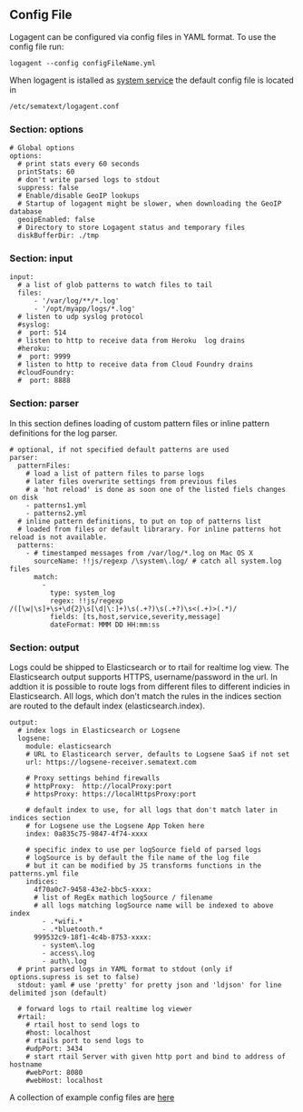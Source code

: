 ## Config File 

Logagent can be configured via config files in YAML format. 
To use the config file run:
```
logagent --config configFileName.yml
```

When logagent is istalled as [system service](http://sematext.github.io/logagent-js/installation/#install-service-linux-mac-os-x) the default config file is located in 
```
/etc/sematext/logagent.conf
```


### Section: options

```
# Global options
options:
  # print stats every 60 seconds 
  printStats: 60
  # don't write parsed logs to stdout
  suppress: false
  # Enable/disable GeoIP lookups
  # Startup of logagent might be slower, when downloading the GeoIP database
  geoipEnabled: false
  # Directory to store Logagent status and temporary files
  diskBufferDir: ./tmp
```

### Section: input

```
input:
  # a list of glob patterns to watch files to tail
  files:
      - '/var/log/**/*.log'
      - '/opt/myapp/logs/*.log'
  # listen to udp syslog protocol  
  #syslog: 
  #  port: 514
  # listen to http to receive data from Heroku  log drains  
  #heroku: 
  #  port: 9999
  # listen to http to receive data from Cloud Foundry drains  
  #cloudFoundry:
  #  port: 8888
```

### Section: parser

In this section defines loading of custom pattern files or inline pattern definitions for the log parser.

```
# optional, if not specified default patterns are used
parser:
  patternFiles:
    # load a list of pattern files to parse logs
    # later files overwrite settings from previous files
    # a 'hot reload' is done as soon one of the listed fiels changes on disk
    - patterns1.yml
    - patterns2.yml
  # inline pattern definitions, to put on top of patterns list
  # loaded from files or default librarary. For inline patterns hot reload is not available.  
  patterns:
    - # timestamped messages from /var/log/*.log on Mac OS X
      sourceName: !!js/regexp /\system\.log/ # catch all system.log files  
      match:
        -
          type: system_log
          regex: !!js/regexp /([\w|\s]+\s+\d{2}\s[\d|\:]+)\s(.+?)\s(.+?)\s<(.+)>(.*)/
          fields: [ts,host,service,severity,message]
          dateFormat: MMM DD HH:mm:ss
```

### Section: output

Logs could be shipped to Elasticsearch or to rtail for realtime log view. 
The Elasticsearch output supports HTTPS, username/password in the url. 
In addtion it is possible to route logs from different files to different indicies in Elasticsearch. All logs, which don't match the rules in the indices section are routed to the default index (elasticsearch.index). 

```
output:
  # index logs in Elasticsearch or Logsene
  logsene: 
    module: elasticsearch
    # URL to Elasticearch server, defaults to Logsene SaaS if not set
    url: https://logsene-receiver.sematext.com
    
    # Proxy settings behind firewalls
    # httpProxy:  http://localProxy:port
    # httpsProxy: https://localHttpsProxy:port
    
    # default index to use, for all logs that don't match later in indices section
    # for Logsene use the Logsene App Token here
    index: 0a835c75-9847-4f74-xxxx
    
    # specific index to use per logSource field of parsed logs
    # logSource is by default the file name of the log file
    # but it can be modified by JS transforms functions in the patterns.yml file
    indices: 
      4f70a0c7-9458-43e2-bbc5-xxxx: 
      # list of RegEx mathich logSource / filename  
      # all logs matching logSource name will be indexed to above index
        - .*wifi.*
        - .*bluetooth.*
      999532c9-18f1-4c4b-8753-xxxx: 
        - system\.log
        - access\.log
        - auth\.log
  # print parsed logs in YAML format to stdout (only if options.supress is set to false)    
  stdout: yaml # use 'pretty' for pretty json and 'ldjson' for line delimited json (default)
  
  # forward logs to rtail realtime log viewer
  #rtail:
    # rtail host to send logs to
    #host: localhost
    # rtails port to send logs to 
    #udpPort: 3434
    # start rtail Server with given http port and bind to address of hostname
    #webPort: 8080
    #webHost: localhost
```

A collection of example config files are [here](https://github.com/sematext/logagent-js/tree/master/config/examples)

